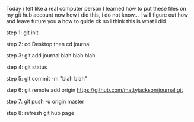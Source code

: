 Today i felt like a real computer person
I learned how to put these files on my git hub account 
now how i did this, i do not know... i will figure out how and leave future you a how to guide 
ok so i think this is what i did

step 1: git init

step 2: cd Desktop then cd journal

step 3: git add journal blah blah blah 

step 4: git status 

step 5: git commit -m "blah blah" 

step 6: git remote add origin https://github.com/mattyjackson/journal.git

step 7:  git push -u origin master

step 8: refresh git hub page 
